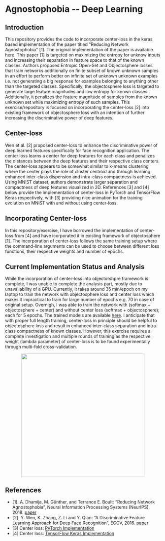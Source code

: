 # Agnostophobia -- Deep Learning

## Introduction
This repository provides the code to incorporate center-loss in the keras based implementation of the paper titled "Reducing Network Agnostophobia" [1]. The original implementation of the paper is available [here](https://github.com/Vastlab/ObjectoSphere). This paper [1] is targeted on maximizing the entropy for unknow inputs and increasing their separation in feature space to that of the known classes. Authors proposed Entropic Open-Set and Objectosphere losses that train networks additionally on finite subset of known unknown samples in an effort to perform better on infinite set of unknown unknown examples i.e. not generating a big response for examples belonging to anything other than the targeted classes. Specifically, the objectosphere loss is targeted to generate large feature magnitudes and low entropy for known classes. Additionally, it penalizes the feature magnitude of samples from the known unknown set while maximizing entropy of such samples. This exercise/repository is focused on incorporating the center-loss [2] into existing framework of objectosphere loss with an intention of further increasing the discriminative power of deep features.


## Center-loss
Wen et al. [2] proposed center-loss to enhance the discriminative power of deep learned features specifically for face recognition application. The center loss learns a center for deep features for each class and penalizes the distances between the deep features and their respective class centers. The center-loss appears to be somewhat similar to k-means clustering where the center plays the role of cluster centroid and through learning enhanced inter-class dispension and intra-class compactness is achieved. Using MNIST dataset, authors demonstrate larger separation and compactness of deep features visualized in 2D. References [3] and [4] below provide the implementation of center-loss in PyTorch and TensorFlow Keras respectively, with [3] providing nice animation for the training evolution on MNIST with and without using center-loss.

## Incorporating Center-loss
In this repository/exercise, I have borrowed the implementation of center-loss from [4] and have icorporated it in existing framework of objectosphere [1]. The incorporation of center-loss follows the same training setup where the command-line arguments can be used to choose between different loss functions, their respective weights and number of epochs.

## Current Implementation Status and Analysis
While the incorporation of center-loss into objectorshpre framework is complete, I was unable to complete the analysis part, mostly due to unavailability of a GPU. Currently, it takes around 35 min/epoch on my laptop to train the network with objectosphere loss and center loss which makes it impractical to train for large number of epochs e.g. 70 in case of original setup. Overnigh, I was able to train the network with (softmax + objectosphere + center) and without center loss (softmax + objectosphere); each for 5 epochs. The trained models are available [here](https://github.com/TouqeerAhmad/agnostophobia/tree/master/Reducing-Network-Agnostophobia/MNIST/LeNet%2B%2B/Models). I anticipate that with proper full length training, center-loss in principle should be helpful to objectosphere loss and result in enhanced inter-class separation and intra-class compactness of known classes. However, this exercise requires a complete investigation and multiple rounds of training as the respective weight (lambda parameter) of center-loss is to be found experimentally through multi-fold cross-validation.

<p align="center">
<img height="400" src="https://github.com/xinntao/ESRGAN/blob/master/figures/baboon.jpg">
</p>


## References
* [1]. A. Dhamija, M. Günther, and Terrance E. Boult: “Reducing Network Agnostophobia”, Neural Information Processing Systems (NeurIPS), 2018. [paper](https://papers.nips.cc/paper/8129-reducing-network-agnostophobia.pdf)
* [2]. Y. Wen, K. Zhang, Z. Li and Y. Qiao: “A Discriminative Feature Learning Approach for Deep Face Recognition”, ECCV, 2016. [paper](https://ydwen.github.io/papers/WenECCV16.pdf)
* [3] Center loss: [PyTorch Implementation](https://github.com/KaiyangZhou/pytorch-center-loss)
* [4] Center loss: [TensorFlow Keras Implementation](https://github.com/handongfeng/MNIST-center-loss)

